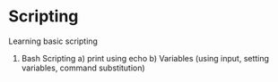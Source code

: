 # Scripting
Learning basic scripting

1) Bash Scripting
a) print using echo
b) Variables (using input, setting variables, command substitution)
